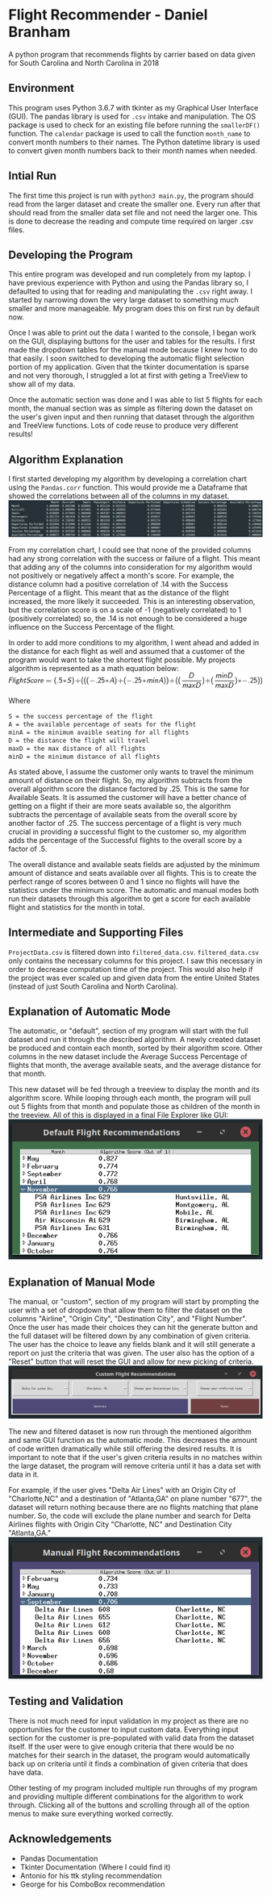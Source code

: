 # Flight Recommender - Daniel Branham 
A python program that recommends flights by carrier based on data given for South Carolina and North Carolina in 2018

## Environment
This program uses Python 3.6.7 with tkinter as my Graphical User Interface (GUI). The pandas library is used for `.csv` intake and manipulation. The OS package is used to check for an existing file before running the `smallerDF()` function. The `calendar` package is used to call the function `month_name` to convert month numbers to their names. The Python datetime library is used to convert given month numbers back to their month names when needed.

## Intial Run
The first time this project is run with `python3 main.py`, the program should read from the larger dataset 
and create the smaller one. Every run after that should read from the smaller data set file and not need the larger one. 
This is done to decrease the reading and compute time required on larger .csv files. 

## Developing the Program
This entire program was developed and run completely from my laptop. I have previous experience with Python and using the Pandas library so, I defaulted to using that for reading and manipulating the `.csv` right away. I started by narrowing down the very large dataset to something much smaller and more manageable. My program does this on first run by default now.

Once I was able to print out the data I wanted to the console, I began work on the GUI, displaying buttons for the user and tables for the results. I first made the dropdown tables for the manual mode because I knew how to do that easily. I soon switched to developing the automatic flight selection portion of my application. Given that the tkinter documentation is sparse and not very thorough, I struggled a lot at first with geting a TreeView to show all of my data. 

Once the automatic section was done and I was able to list 5 flights for each month, the manual section was as simple as filtering down the dataset on the user's given input and then running that dataset through the algorithm and TreeView functions. Lots of code reuse to produce very different results!

## Algorithm Explanation
I first started developing my algorithm by developing a correlation chart using the `Pandas.corr` function. This would provide me a Dataframe that showed the correlations between all of the columns in my dataset. ![correlation picture](pictures/corr.png)

From my correlation chart, I could see that none of the provided columns had any strong correlation with the success or failure of a flight. This meant that adding any of the columns into consideration for my algorithm would not positively or negatively affect a month's score. For example, the distance column had a positive correlation of .14 with the Success Percentage of a flight. This meant that as the distance of the flight increased, the more likely it succeeded. This is an interesting observation, but the correlation score is on a scale of -1 (negatively correlated) to 1 (positively correlated) so, the .14 is not enough to be considered a huge influence on the Success Percentage of the flight.

In order to add more conditions to my algorithm, I went ahead and added in the distance for each flight as well and assumed that a customer of the program would want to take the shortest flight possible. My projects algorithm is represented as a math equation below: 
<br/>
![algorithm picture](pictures/alg.png)

Where 
```
S = the success percentage of the flight  
A = the available percentage of seats for the flight  
minA = the minimum avaible seating for all flights  
D = the distance the flight will travel  
maxD = the max distance of all flights  
minD = the minimum distance of all flights
```

As stated above, I assume the customer only wants to travel the minimum amount of distance on their flight. So, my algorithm subtracts from the overall algorithm score the distance factored by .25. This is the same for Available Seats. It is assumed the customer will have a better chance of getting on a flight if their are more seats available so, the algorithm subtracts the percentage of available seats from the overall score by another factor of .25. The success percentage of a flight is very much crucial in providing a successful flight to the customer so, my algorithm adds the percentage of the Successful flights to the overall score by a factor of .5. 

The overall distance and available seats fields are adjusted by the minimum amount of distance and seats available over all flights. This is to create the perfect range of scores between 0 and 1 since no flights will have the statistics under the minimum score. The automatic and manual modes both run their datasets through this algorithm to get a score for each available flight and statistics for the month in total.


## Intermediate and Supporting Files
`ProjectData.csv` is filtered down into `filtered_data.csv`. `filtered_data.csv` only contains the necessary columns for this project. I saw this necessary in order to decrease computation time of the project. This would also help if the project was ever scaled up and given data from the entire United States (instead of just South Carolina and North Carolina).

## Explanation of Automatic Mode
The automatic, or "default", section of my program will start with the full dataset and run it through the described algorithm. A newly created dataset be produced and contain each month, sorted by their algorithm score. Other columns in the new dataset include the Average Success Percentage of flights that month, the average available seats, and the average distance for that month. 

This new dataset will be fed through a treeview to display the month and its algorithm score. While looping through each month, the program will pull out 5 flights from that month and populate those as children of the month in the treeview. All of this is displayed in a final File Explorer like GUI:
<br/>
![auto picture](pictures/auto.png)


## Explanation of Manual Mode
The manual, or "custom", section of my program will start by prompting the user with a set of dropdown that allow them to filter the dataset on the columns "Airline", "Origin City", "Destination City", and "Flight Number". Once the user has made their choices they can hit the generate button and the full dataset will be filtered down by any combination of given criteria. The user has the choice to leave any fields blank and it will still generate a report on just the criteria that was given. The user also has the option of a "Reset" button that will reset the GUI and allow for new picking of criteria.
<br/>
![manual prompt picture](pictures/manualPrompt.png)

The new and filtered dataset is now run through the mentioned algorithm and same GUI function as the automatic mode. This decreases the amount of code written dramatically while still offering the desired results. It is important to note that if the user's given criteria results in no matches within the large dataset, the program will remove criteria until it has a data set with data in it.

For example, if the user gives "Delta Air Lines" with an Origin City of "Charlotte,NC" and a destination of "Atlanta,GA" on plane number "677", the dataset will return nothing because there are no flights matching that plane number. So, the code will exclude the plane number and search for Delta Airlines flights with Origin City "Charlotte, NC" and Destination City "Atlanta,GA."
<br/>
![manual picture](pictures/manual.png)


## Testing and Validation
There is not much need for input validation in my project as there are no opportunities for the customer to input custom data. Everything input section for the customer is pre-populated with valid data from the dataset itself. If the user were to give enough criteria that there would be no matches for their search in the dataset, the program would automatically back up on criteria until it finds a combination of given criteria that does have data.

Other testing of my program included multiple run throughs of my program and providing multiple different combinations for the algorithm to work through. Clicking all of the buttons and scrolling through all of the option menus to make sure everything worked correctly.

## Acknowledgements
* Pandas Documentation
* Tkinter Documentation (Where I could find it)
* Antonio for his ttk styling recommendation
* George for his ComboBox recommendation
